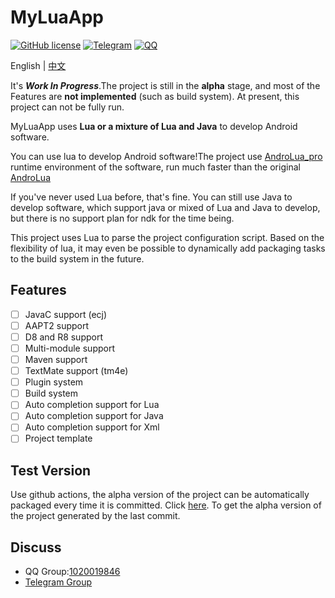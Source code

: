 # MyLuaApp
[![GitHub license](https://img.shields.io/github/license/dingyi222666/MyLuaApp)](https://github.com/dingyi222666/MyLuaApp/blob/main/LICENSE)
[![Telegram](https://img.shields.io/badge/Join-Telegram-blue)](https://t.me/MyLuaApp)
[![QQ](https://img.shields.io/badge/Join-QQ_Group-ff69b4)](https://jq.qq.com/?_wv=1027&k=XnJ4FMvS)   

English | [中文](https://github.com/dingyi222666/MyLuaApp/tree/master/README_ZH.md)

It's ***Work In Progress***.The project is still in the **alpha** stage, and most of the Features are **not implemented** (such as build system). At present, this project can not be fully run.

MyLuaApp uses **Lua or a mixture of Lua and Java** to develop Android software.

You can use lua to develop Android software!The project use [AndroLua_pro](https://github.com/nirenr/AndroLua_pro) runtime environment of the software, run much faster than the original [AndroLua](https://github.com/mkottman/AndroLua)

If you've never used Lua before, that's fine. You can still use Java to develop software, which support java or mixed of Lua and Java to develop, but there is no support plan for ndk for the time being.

This project uses Lua to parse the project configuration script. Based on the flexibility of lua, it may even be possible to dynamically add packaging tasks to the build system in the future.

## Features
- [ ] JavaC support (ecj)
- [ ] AAPT2 support
- [ ] D8 and R8 support
- [ ] Multi-module support
- [ ] Maven support
- [ ] TextMate support (tm4e)
- [ ] Plugin system
- [ ] Build system
- [ ] Auto completion support for Lua
- [ ] Auto completion support for Java
- [ ] Auto completion support for Xml
- [ ] Project template

## Test Version
Use github actions, the alpha version of the project can be automatically packaged every time it is committed. Click [here](https://github.com/dingyi222666/MyLuaApp/actions).
To get the alpha version of the project generated by the last commit.

## Discuss
 - QQ Group:[1020019846](https://jq.qq.com/?_wv=1027&k=zGdBLMr8)
 - [Telegram Group](https://t.me/MyLuaApp)
